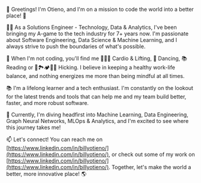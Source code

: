 👋 Greetings! I'm Otieno, and I'm on a mission to code the world into a better place! 🚀

🧑‍💻 As a Solutions Engineer - Technology, Data & Analytics, I've been bringing my A-game to the tech industry for 7+ years now. I'm passionate about Software Engineering, Data Science & Machine Learning, and I always strive to push the boundaries of what's possible.

🚀 When I'm not coding, you'll find me 🏋🏻‍♀️ Cardio & Lifting, 🕺 Dancing, 📚 Reading or 🥾🏞️🏕🧗🚵 Hicking. I believe in keeping a healthy work-life balance, and nothing energizes me more than being mindful at all times.

📚 I'm a lifelong learner and a tech enthusiast. I'm constantly on the lookout for the latest trends and tools that can help me and my team build better, faster, and more robust software.

🌱 Currently, I'm diving headfirst into Machine Learning, Data Engineering, Graph Neural Networks, MLOps & Analytics, and I'm excited to see where this journey takes me!

📫 Let's connect! You can reach me on [https://www.linkedin.com/in/billyotieno/](https://www.linkedin.com/in/billyotieno/), or check out some of my work on [https://www.linkedin.com/in/billyotieno/](https://www.linkedin.com/in/billyotieno/). Together, let's make the world a better, more innovative place! 🌎

